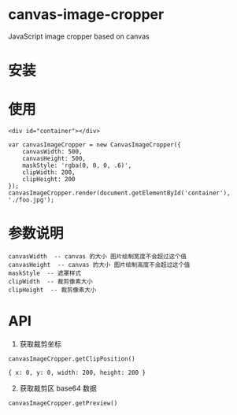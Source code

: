 # canvas-image-cropper

JavaScript image cropper based on canvas

# 安装



# 使用

```
<div id="container"></div>

var canvasImageCropper = new CanvasImageCropper({
    canvasWidth: 500,
    canvasHeight: 500,
    maskStyle: 'rgba(0, 0, 0, .6)',
    clipWidth: 200,
    clipHeight: 200
});
canvasImageCropper.render(document.getElementById('container'), './foo.jpg');
```

# 参数说明

```
canvasWidth  -- canvas 的大小 图片绘制宽度不会超过这个值
canvasHeight  -- canvas 的大小 图片绘制高度不会超过这个值
maskStyle  -- 遮罩样式
clipWidth  -- 裁剪像素大小
clipHeight  -- 裁剪像素大小
```

# API

1. 获取裁剪坐标

```
canvasImageCropper.getClipPosition()

{ x: 0, y: 0, width: 200, height: 200 }
```

2. 获取裁剪区 base64 数据

```
canvasImageCropper.getPreview()
```